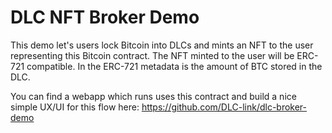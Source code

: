 # DLC NFT Broker Demo

This demo let's users lock Bitcoin into DLCs and mints an NFT to the user representing this Bitcoin contract. The NFT minted to the user will be ERC-721 compatible. In the ERC-721 metadata is the amount of BTC stored in the DLC.

You can find a webapp which runs uses this contract and build a nice simple UX/UI for this flow here: https://github.com/DLC-link/dlc-broker-demo

